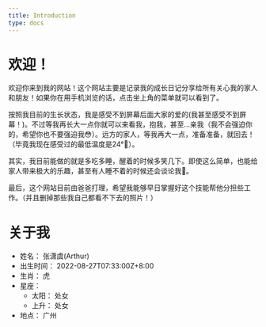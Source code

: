 ```yaml
---
title: Introduction
type: docs
---
```


# 欢迎！

欢迎你来到我的网站！这个网站主要是记录我的成长日记分享给所有关心我的家人和朋友！如果你在用手机浏览的话，点击坐上角的菜单就可以看到了。

按照我目前的生长状态，我是感受不到屏幕后面大家的爱的(我甚至感受不到屏幕！)。不过等我再长大一点你就可以来看我，抱我，甚至...亲我（我不会强迫你的，希望你也不要强迫我😳）。远方的家人，等我再大一点，准备准备，就回去！（毕竟我现在感受过的最低温度是24°🥶）。

其实，我目前能做的就是多吃多睡，醒着的时候多笑几下。即使这么简单，也能给家人带来极大的乐趣，甚至有人睡不着的时候还会谈论我🤭。

最后，这个网站目前由爸爸打理，希望我能够早日掌握好这个技能帮他分担些工作。（并且删掉那些我自己都看不下去的照片！）

# 关于我

- 姓名： 张潇虞(Arthur)
- 出生时间： 2022-08-27T07:33:00Z+8:00
- 生肖： 虎
- 星座：
  - 太阳： 处女
  - 上升： 处女
- 地点： 广州
